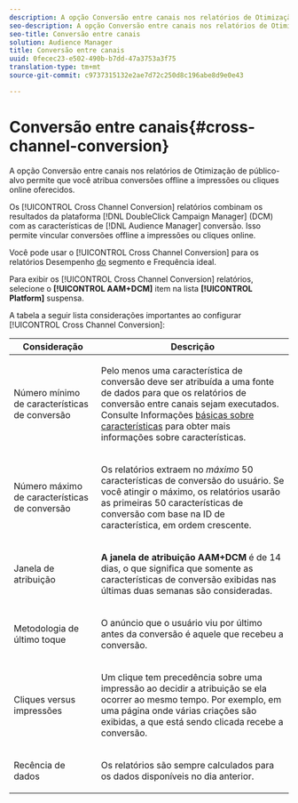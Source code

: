 ```yaml
---
description: A opção Conversão entre canais nos relatórios de Otimização de público-alvo permite que você atribua conversões offline a impressões ou cliques online oferecidos.
seo-description: A opção Conversão entre canais nos relatórios de Otimização de público-alvo permite que você atribua conversões offline a impressões ou cliques online oferecidos.
seo-title: Conversão entre canais
solution: Audience Manager
title: Conversão entre canais
uuid: 0fecec23-e502-490b-b7dd-47a3753a3f75
translation-type: tm+mt
source-git-commit: c9737315132e2ae7d72c250d8c196abe8d9e0e43

---
```



# Conversão entre canais{#cross-channel-conversion}

A opção Conversão entre canais nos relatórios de Otimização de público-alvo permite que você atribua conversões offline a impressões ou cliques online oferecidos.

Os [!UICONTROL Cross Channel Conversion] relatórios combinam os resultados da plataforma [!DNL DoubleClick Campaign Manager] (DCM) com as características de [!DNL Audience Manager] conversão. Isso permite vincular conversões offline a impressões ou cliques online.

Você pode usar o [!UICONTROL Cross Channel Conversion] para os relatórios Desempenho [do](../../../reporting/audience-optimization-reports/aor-advertisers/segment-performance.md) segmento e Frequência [](../../../reporting/audience-optimization-reports/aor-advertisers/optimal-frequency.md) ideal.

Para exibir os [!UICONTROL Cross Channel Conversion] relatórios, selecione o **[!UICONTROL AAM+DCM]** item na lista **[!UICONTROL Platform]** suspensa.

A tabela a seguir lista considerações importantes ao configurar [!UICONTROL Cross Channel Conversion]:

<table id="table_62590B4AB7624B619EC9AA8FF89722C9"> 
 <thead> 
  <tr> 
   <th class="entry"> Consideração </th> 
   <th class="entry"> Descrição </th> 
  </tr> 
 </thead>
 <tbody> 
  <tr> 
   <td colname="col01"> <p>Número mínimo de características de conversão </p> </td> 
   <td colname="col1"> <p>Pelo menos uma característica de conversão deve ser atribuída a uma fonte de dados para que os relatórios de conversão <span class="wintitle"></span> entre canais sejam executados. Consulte Informações <a href="../../../features/traits/create-onboarded-rule-based-traits.md"> básicas sobre características</a> para obter mais informações sobre características. </p> </td> 
  </tr> 
  <tr> 
   <td colname="col01"> <p>Número máximo de características de conversão </p> </td> 
   <td colname="col1"> <p>Os relatórios extraem no <i>máximo</i> 50 características de conversão do usuário. Se você atingir o máximo, os relatórios usarão as primeiras 50 características de conversão com base na ID de característica, em ordem crescente. </p> </td> 
  </tr> 
  <tr> 
   <td> <p>Janela de atribuição </p> </td> 
   <td> <p> <b><span class="uicontrol"> A janela de atribuição AAM+DCM</span></b> é de 14 dias, o que significa que somente as características de conversão exibidas nas últimas duas semanas são consideradas. </p> </td> 
  </tr> 
  <tr> 
   <td> <p>Metodologia de último toque </p> </td> 
   <td> <p>O anúncio que o usuário viu por último antes da conversão é aquele que recebeu a conversão. </p> </td> 
  </tr> 
  <tr> 
   <td> <p>Cliques versus impressões </p> </td> 
   <td> <p>Um clique tem precedência sobre uma impressão ao decidir a atribuição se ela ocorrer ao mesmo tempo. Por exemplo, em uma página onde várias criações são exibidas, a que está sendo clicada recebe a conversão. </p> </td> 
  </tr> 
  <tr> 
   <td> <p>Recência de dados </p> </td> 
   <td> <p>Os relatórios são sempre calculados para os dados disponíveis no dia anterior. </p> </td> 
  </tr> 
 </tbody> 
</table>
